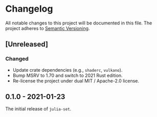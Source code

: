 # Changelog

All notable changes to this project will be documented in this file.
The project adheres to [Semantic Versioning](https://semver.org/spec/v2.0.0.html).

## [Unreleased]

### Changed

- Update crate dependencies (e.g., `shaderc`, `vulkano`).
- Bump MSRV to 1.70 and switch to 2021 Rust edition.
- Re-license the project under dual MIT / Apache-2.0 license.

## 0.1.0 - 2021-01-23

The initial release of `julia-set`.
